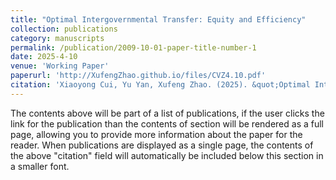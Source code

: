 ```yaml
---
title: "Optimal Intergovernmental Transfer: Equity and Efficiency"
collection: publications
category: manuscripts
permalink: /publication/2009-10-01-paper-title-number-1
date: 2025-4-10
venue: 'Working Paper'
paperurl: 'http://XufengZhao.github.io/files/CVZ4.10.pdf'
citation: 'Xiaoyong Cui, Yu Yan, Xufeng Zhao. (2025). &quot;Optimal Intergovernmental Transfer: Equity and Efficiency.&quot; <i>SSRN Working Paper 5094292.'
---
```

The contents above will be part of a list of publications, if the user clicks the link for the publication than the contents of section will be rendered as a full page, allowing you to provide more information about the paper for the reader. When publications are displayed as a single page, the contents of the above "citation" field will automatically be included below this section in a smaller font.
